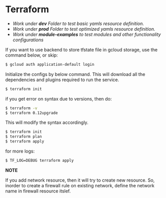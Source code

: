 # Terraform

* *Work under **dev** Folder to test basic yamls resource definition.*
* *Work under **prod** Folder to test optimized yamls resource definition.*
* *Work under **module-examples** to test modules and other functionality configurations*

If you want to use backend to store tfstate file in gcloud storage, use the command below, or skip:
```bash
$ gcloud auth application-default login
```
Initialize the configs by below command. This will download all the dependencies and plugins required to run the service.

```bash
$ terraform init 
```
if you get error on syntax due to versions, then do:
```bash
$ terraform -v
$ terraform 0.12upgrade
```
This will modify the syntax accordingly.

```bash
$ terraform init
$ terraform plan
$ terraform apply
```

for more logs: 
```bash
$ TF_LOG=DEBUG terraform apply
```

**NOTE**

If you add network resource, then it will try to create new resource. So, inorder to create a firewall rule on existing network,
define the network name in firewall resource itslef.
